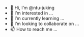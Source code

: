 - 👋 Hi, I’m @ntu-juking
- 👀 I’m interested in ...
- 🌱 I’m currently learning ...
- 💞️ I’m looking to collaborate on ...
- 📫 How to reach me ...

<!---
ntu-juking/ntu-juking is a ✨ special ✨ repository because its `README.md` (this file) appears on your GitHub profile.
You can click the Preview link to take a look at your changes.
--->
